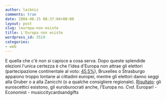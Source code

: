```yaml
---
author: leibniz
comments: true
date: 2004-06-15 08:37:04+00:00
layout: post
slug: leuropa-non-esiste
title: L'Europa non esiste
wordpress_id: 3519
categories:
- web
---
```


E quella che c'è non si capisce a cosa serva. Dopo queste splendide elezioni l'unica certezza è che l'idea d'Europa non attrae gli elettori (partecipazione continentale al voto: [45,5%](http://www.elections2004.eu.int/ep-election/sites/it/results1306/turnout_ep/index.html)), Bruxelles o Strasburgo appaiono troppo lontane ai cittadini europei, mentre gli elettori danno seggi alla Gruber o a alla Zanicchi (o a qualche consigliere regionale). [Risultato](http://www.economist.com/agenda/displayStory.cfm?story_id=2763810): gli euroscettici esistono, gli euroburocrati anche, l'Europa no. _Cvd_.
Europarl - Economist - musiccitycardsandgifts
